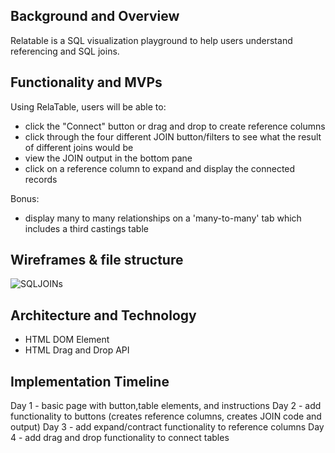## Background and Overview 
Relatable is a SQL visualization playground to help users understand referencing and SQL joins.

## Functionality and MVPs 
Using RelaTable, users will be able to:

* click the "Connect" button or drag and drop to create reference columns
* click through the four different JOIN button/filters to see what the result of different joins would be
* view the JOIN output in the bottom pane
* click on a reference column to expand and display the connected records

Bonus:
* display many to many relationships on a 'many-to-many' tab which includes a third castings table

## Wireframes & file structure
<img src="https://i.ibb.co/tp4gGDM/SQLJOINs.png" alt="SQLJOINs" border="0">

## Architecture and Technology
* HTML DOM Element
* HTML Drag and Drop API

## Implementation Timeline 
Day 1 - basic page with button,table elements, and instructions
Day 2 - add functionality to buttons (creates reference columns, creates JOIN code and output)
Day 3 - add expand/contract functionality to reference columns
Day 4 - add drag and drop functionality to connect tables
